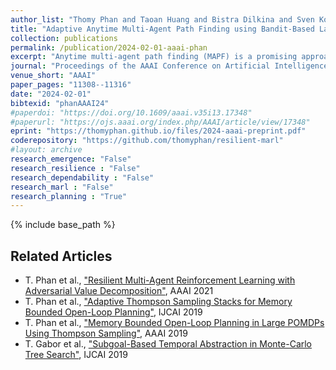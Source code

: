 ```yaml
---
author_list: "Thomy Phan and Taoan Huang and Bistra Dilkina and Sven Koenig"
title: "Adaptive Anytime Multi-Agent Path Finding using Bandit-Based Large Neighborhood Search"
collection: publications
permalink: /publication/2024-02-01-aaai-phan
excerpt: "Anytime multi-agent path finding (MAPF) is a promising approach to scalable path optimization in large-scale multi-agent systems. State-of-the-art anytime MAPF is based on Large Neighborhood Search (LNS), where a fast initial solution is iteratively optimized by destroying and repairing a fixed number of parts, i.e., the neighborhood, of the solution, using randomized destroy heuristics and prioritized planning. Despite their recent success in various MAPF instances, current LNS-based approaches lack exploration and flexibility due to greedy optimization with a fixed neighborhood size which can lead to low quality solutions in general. So far, these limitations have been addressed with extensive prior effort in tuning or offline machine learning beyond actual planning. In this paper, we focus on online learning in LNS and propose Bandit-based Adaptive LArge Neighborhood search Combined with Exploration (BALANCE). BALANCE uses a bi-level multi-armed bandit scheme to adapt the selection of destroy heuristics and neighborhood sizes on the fly during search. We evaluate BALANCE on multiple maps from the MAPF benchmark set and empirically demonstrate cost improvements of at least 50\% compared to state-of-the-art anytime MAPF in large-scale scenarios. We find that Thompson Sampling performs particularly well compared to alternative multi-armed bandit algorithms."
journal: "Proceedings of the AAAI Conference on Artificial Intelligence"
venue_short: "AAAI"
paper_pages: "11308--11316"
date: "2024-02-01"
bibtexid: "phanAAAI24"
#paperdoi: "https://doi.org/10.1609/aaai.v35i13.17348"
#paperurl: "https://ojs.aaai.org/index.php/AAAI/article/view/17348"
eprint: "https://thomyphan.github.io/files/2024-aaai-preprint.pdf"
coderepository: "https://github.com/thomyphan/resilient-marl"
#layout: archive
research_emergence: "False"
research_resilience : "False"
research_dependability : "False"
research_marl : "False"
research_planning : "True"
---
```


{% include base_path %}

## Related Articles
- T. Phan et al., ["Resilient Multi-Agent Reinforcement Learning with Adversarial Value Decomposition"](https://thomyphan.github.io/publication/2021-02-01-aaai-phan), AAAI 2021
- T. Phan et al., ["Adaptive Thompson Sampling Stacks for Memory Bounded Open-Loop Planning"](https://thomyphan.github.io/publication/2019-08-01-ijcai-phan), IJCAI 2019
- T. Phan et al., ["Memory Bounded Open-Loop Planning in Large POMDPs Using Thompson Sampling"](https://thomyphan.github.io/publication/2019-02-01-aaai-phan), AAAI 2019
- T. Gabor et al., ["Subgoal-Based Temporal Abstraction in Monte-Carlo Tree Search"](https://thomyphan.github.io/publication/2019-08-01-ijcai-gabor), IJCAI 2019